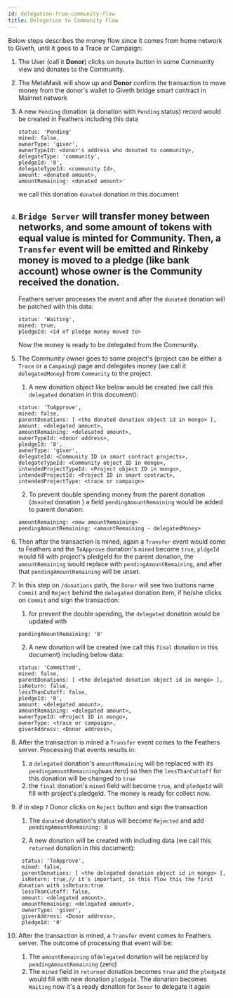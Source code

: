 ```yaml
---
id: delegation-from-community-flow
title: Delegation to Community Flow
---
```

Below steps describes the money flow since it comes from home network to Giveth, until it goes to a Trace or
Campaign:

1. The User (call it **Donor**) clicks on `Donate` button in some Community view and donates to the Community.
   

2. The MetaMask will show up and **Donor** confirm the transaction to move money from the donor's wallet to Giveth
   bridge smart contract in Mainnet network
   

3. A new `Pending` donation (a donation with `Pending` status) record would be created in Feathers including this data
   
   ```
   status: 'Pending'
   mined: false,
   ownerType: 'giver',
   ownerTypeId: <donor's address who donated to community>,
   delegateType: 'community',
   pledgeId: '0',
   delegateTypeId: <community Id>,
   amount: <donated amount>,
   amountRemaining: <donated amount>'
    ```
   we call this donation `donated` donation in this document


4. `Bridge Server` will transfer money between networks, and some amount of tokens with equal value is minted for
   Community. Then, a `Transfer` event will be emitted and Rinkeby money is moved to a pledge (like bank account)
   whose owner is the Community received the donation.
   ---
   Feathers server processes the event and after the `donated` donation will be patched with this data:

   ```
   status: 'Waiting',
   mined: true,
   pledgeId: <id of pledge money moved to> 
    ```
   Now the money is ready to be delegated from the Community.
   

5. The Community owner goes to some project's (project can be either a `Trace` or  a `Campaing`) page and delegates money (we
   call it `delegatedMoney`) from `Community` to the project.
   
   1. A new donation object like below would be created (we call this `delegated` donation in this document):
   ```
   status: 'ToApprove',
   mined: false,
   parentDonations: [ <the donated donation object id in mongo> ],
   amount: <delegated amount>,
   amountRemaining: <delesated amount>,
   ownerTypeId: <donor address>,
   pledgeId: '0',
   ownerType: 'giver',
   delegateId: <Community ID in smart contract projects>,
   delegateTypeId: <Community object ID in mongo>,
   intendedProjectTypeId: <Project object ID in mongo>,
   intendedProjectId: <Project ID in smart contract>,
   intendedProjectType: <trace or campaign>
   ```

   2. To prevent double spending money from the parent donation (`donated` donation ) a field `pendingAmountRemaining`
      would be added to parent donation:
   ```
   amountRemaining: <new amountRemaining>
   pendingAmountRemaining: <amountRemaining - delegatedMoney>
   ```

6. Then after the transaction is mined, again a `Transfer` event would come to Feathers and the `ToApprove` donation's
   `mined` become `true`, `pldgeId` would fill with project's pledgeId for the parent donation, the `amountRemaining`
   would replace with `pendingAmountRemaining`, and after that `pendingAmountRemaining` will be unset.


7. In this step on `/donations` path, the `Donor` will see two buttons name `Commit` and `Reject` behind the `delegated` 
   donation item, if he/she clicks on `Commit` and sign the transaction:
   
   1. for prevent the double spending, the `delegated` donation would be updated with 
   ```
   pendingAmountRemaining: '0'
   ```
   2. A new donation will be created (we call this `final` donation in this document) including below data:
   ```
   status: 'Committed',
   mined: false,
   parentDonations: [ <the delegated donation object id in mongo> ],
   isReturn: false,
   lessThanCutoff: false,
   pledgeId: '0',
   amount: <delegated amount>,
   amountRemaining: <delegated amount>,
   ownerTypeId: <Project ID in mongo>,
   ownerType: <trace or campaign>,
   giverAddress: <Donor address>,
   ```

8. After the transaction is mined a `Transfer` event comes to the Feathers server. Processing that events results in:

   1.  a `delegated` donation's `amountRemaining` will be replaced with its `pendingamountRemaining`(was zero)
      so then the `lessThanCuttoff` for this donation will be changed to `true`
   2. the `final` donation's `mined` field will become `true`, and `pledgeId` will fill with project's pledgeId. The
      money is ready for collect now.
      

9. if in step `7` Donor clicks on `Reject` button and sign the transaction
   1. The `donated` donation's status will become `Rejected` and add `pendingAmountRemaining: 0`
      
   2. A new donation will be created with including data (we call this `returned` donation in this document):
   ```
    status: 'ToApprove',
    mined: false,
    parentDonations: [ <the delegated donation object id in mongo> ],
    isReturn: true,// it's important, in this flow this the first donation with isReturn:true
    lessThanCutoff: false,
    amount: <delegated amount>,
    amountRemaining: <delegated amount>,
    ownerType: 'giver',
    giverAddress: <Donor address>,
    pledgeId: '0'
    ```


10. After the transaction is mined, a `Transfer` event comes to Feathers server. The outcome of processing that event
   will be:
      1. The `amountRemaining` of`delegated` donation will be replaced by `pendingAmountRemaining` (zero)
      2. The `mined` field in `returned` donation becomes `true` and the `pledgeId` would fill with new donation 
         `pledgeId`. The donation becomes `Waiting` now it's a ready donation for `Donor` to delegate it again

